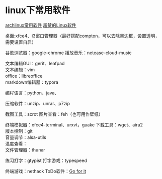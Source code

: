 # linux下常用软件
[archlinux常用软件](http://blog.chinaunix.net/uid-26495963-id-3309581.html)
[超赞的Linux软件](https://alim0x.gitbooks.io/awesome-linux-software-zh_cn/content/)

桌面:xfce4、i3窗口管理器（最好搭配compton，可以去除黑边框，设置透明，需要设置自启）

谷歌浏览器：google-chrome
播放音乐：netease-cloud-music

文本编辑GUI：gerit、leafpad  
文本编辑：vim  
office：libreoffice  
markdown编辑器：typora

编程语言：python、java、


压缩软件：unzip、unrar、p7zip

截图工具：scrot
图片查看：feh（也可用作壁纸）

终端模拟器：xfce4-terminal、urxvt，guake
下载工具：wget、aira2  
版本控制：git  
音量调节：alsa-utils  
温度查看：  
文件管理器：thunar  

练习打字：gtypist
打字游戏：typespeed

终端游戏：nethack
ToDo软件：[Go for it](https://linux.cn/article-5337-1.html)
